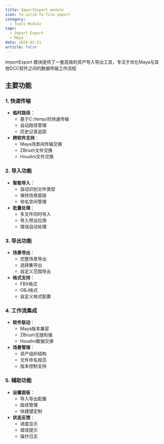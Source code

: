 ```yaml
---
title: ImportExport module
icon: fa-solid fa-file-import
category:
  - Tools Module
tags:
  - Import Export
  - Maya
date: 2024-03-21
article: false
---
```


ImportExport 模块提供了一套高效的资产导入导出工具，专注于优化Maya与其他DCC软件之间的数据传输工作流程

## 主要功能

### 1. 快速传输

- **临时路径**：
  - 基于C:/temp/的快速传输
  - 自动路径管理
  - 历史记录追踪
- **跨软件支持**：
  - Maya场景间传输交换
  - ZBrush文件交换
  - Houdini文件交换

### 2. 导入功能

- **智能导入**：
  - 自动识别文件类型
  - 保持场景层级
  - 命名空间管理
- **批量处理**：
  - 多文件同时导入
  - 导入预设应用
  - 错误自动处理

### 3. 导出功能

- **场景导出**：
  - 完整场景导出
  - 选择集导出
  - 自定义范围导出
- **格式支持**：
  - FBX格式
  - OBJ格式
  - 自定义格式配置

### 4. 工作流集成

- **软件联动**：
  - Maya版本兼容
  - ZBrush无缝衔接
  - Houdini数据交换
- **场景管理**：
  - 资产组织结构
  - 文件命名规范
  - 版本控制支持

### 5. 辅助功能

- **设置面板**：
  - 导入导出配置
  - 路径管理
  - 快捷键定制
- **状态反馈**：
  - 进度显示
  - 错误提示
  - 操作日志
